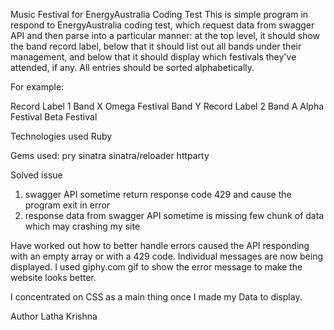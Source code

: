 Music Festival  for EnergyAustralia Coding Test
This is simple program in respond to EnergyAustralia coding test, which request data from swagger API and then parse into a  particular manner: at the top level, it should show the band record label, below that it should list out all bands under their management, and below that it should display which festivals they've attended, if any. All entries should be sorted alphabetically.

For example:

Record Label 1
Band X
Omega Festival
Band Y
Record Label 2
Band A
Alpha Festival
Beta Festival

Technologies used
Ruby

Gems used:
pry
sinatra
sinatra/reloader
httparty

Solved issue

1. swagger API sometime return response code 429 and cause the program exit in error
2. response data from swagger API sometime is missing few chunk of data which may crashing my site

Have worked out how to better handle errors caused the API responding with an empty array or with a 429 code. Individual messages are now being displayed. I used giphy.com  gif to show the error message to make the website looks better.

I concentrated on CSS as a main thing once I made my Data to display.

Author
Latha Krishna 